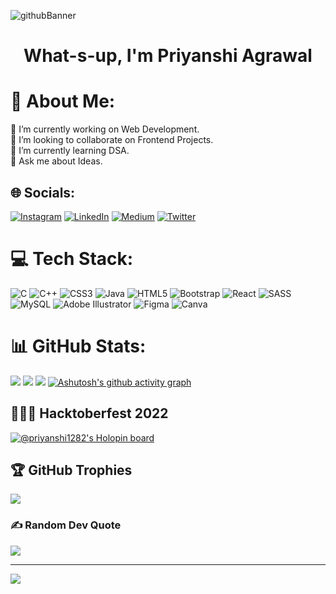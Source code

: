 ![githubBanner](https://user-images.githubusercontent.com/88632352/181730743-7928efae-484a-4462-9fd6-050a3b54b2de.png)
 <h1>
 <p align="center">
 What-s-up, I'm Priyanshi Agrawal
</p>
</h1>


# 💫 About Me:
🔭 I’m currently working on Web Development.<br>👯 I’m looking to collaborate on Frontend Projects.<br>🌱 I’m currently learning DSA.<br>💬 Ask me about Ideas.


## 🌐 Socials:
[![Instagram](https://img.shields.io/badge/Instagram-%23E4405F.svg?logo=Instagram&logoColor=white)](https://instagram.com/https://www.instagram.com/priyanshiagrawal1282/) [![LinkedIn](https://img.shields.io/badge/LinkedIn-%230077B5.svg?logo=linkedin&logoColor=white)](https://linkedin.com/in/linkedin.com/in/priyanshi-agrawal-88b6341bb) [![Medium](https://img.shields.io/badge/Medium-12100E?logo=medium&logoColor=white)](https://medium.com/@https://medium.com/@priyanshiagrawal1282) [![Twitter](https://img.shields.io/badge/Twitter-%231DA1F2.svg?logo=Twitter&logoColor=white)](https://twitter.com/https://twitter.com/priyanshi1282) 

# 💻 Tech Stack:
![C](https://img.shields.io/badge/c-%2300599C.svg?style=for-the-badge&logo=c&logoColor=white) ![C++](https://img.shields.io/badge/c++-%2300599C.svg?style=for-the-badge&logo=c%2B%2B&logoColor=white) ![CSS3](https://img.shields.io/badge/css3-%231572B6.svg?style=for-the-badge&logo=css3&logoColor=white) ![Java](https://img.shields.io/badge/java-%23ED8B00.svg?style=for-the-badge&logo=java&logoColor=white) ![HTML5](https://img.shields.io/badge/html5-%23E34F26.svg?style=for-the-badge&logo=html5&logoColor=white) ![Bootstrap](https://img.shields.io/badge/bootstrap-%23563D7C.svg?style=for-the-badge&logo=bootstrap&logoColor=white) ![React](https://img.shields.io/badge/react-%2320232a.svg?style=for-the-badge&logo=react&logoColor=%2361DAFB) ![SASS](https://img.shields.io/badge/SASS-hotpink.svg?style=for-the-badge&logo=SASS&logoColor=white) ![MySQL](https://img.shields.io/badge/mysql-%2300f.svg?style=for-the-badge&logo=mysql&logoColor=white) ![Adobe Illustrator](https://img.shields.io/badge/adobeillustrator-%23FF9A00.svg?style=for-the-badge&logo=adobeillustrator&logoColor=white) 	![Figma](https://img.shields.io/badge/figma-%23F24E1E.svg?style=for-the-badge&logo=figma&logoColor=white) ![Canva](https://img.shields.io/badge/Canva-%2300C4CC.svg?style=for-the-badge&logo=Canva&logoColor=white)
# 📊 GitHub Stats:
![](https://github-readme-stats.vercel.app/api?username=priyanshi1282&theme=react&hide_border=false&include_all_commits=true&count_private=true)
![](https://github-readme-streak-stats.herokuapp.com/?user=priyanshi1282&theme=react&hide_border=false)
![](https://github-readme-stats.vercel.app/api/top-langs/?username=priyanshi1282&theme=react&hide_border=false&include_all_commits=true&count_private=true&layout=compact)
[![Ashutosh's github activity graph](https://github-readme-activity-graph.cyclic.app/graph?username=priyanshi1282&bg_color=201d25&color=ffffff&line=33c3d7&point=ffffff&area=true&hide_border=true)](https://github.com/ashutosh00710/github-readme-activity-graph)

## 👩🏻‍💻 Hacktoberfest 2022
[![@priyanshi1282's Holopin board](https://holopin.me/priyanshi1282)](https://holopin.io/@priyanshi1282)

## 🏆 GitHub Trophies
![](https://github-profile-trophy.vercel.app/?username=priyanshi1282&theme=juicyfresh&no-frame=false&no-bg=false&margin-w=4)

### ✍️ Random Dev Quote
![](https://quotes-github-readme.vercel.app/api?type=horizontal&theme=tokyonight)

---
[![](https://visitcount.itsvg.in/api?id=priyanshi1282&icon=5&color=1)](https://visitcount.itsvg.in)

